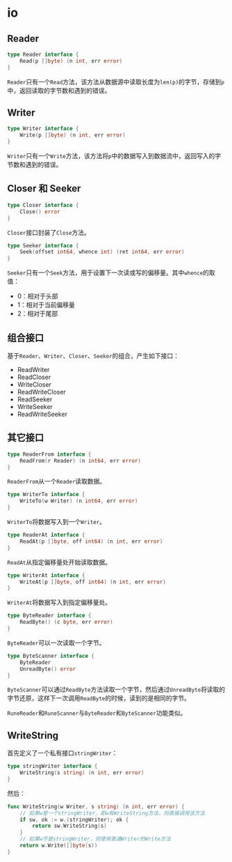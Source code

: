 # io

## Reader

```go
type Reader interface {
    Read(p []byte) (n int, err error)
}
```

`Reader`只有一个`Read`方法，该方法从数据源中读取长度为`len(p)`的字节，存储到`p`中，返回读取的字节数和遇到的错误。

## Writer

```go
type Writer interface {
    Write(p []byte) (n int, err error)
}
```

`Writer`只有一个`Write`方法，该方法将`p`中的数据写入到数据流中，返回写入的字节数和遇到的错误。

## Closer 和 Seeker

```go
type Closer interface {
    Close() error
}
```

`Closer`接口封装了`Close`方法。

```go
type Seeker interface {
    Seek(offset int64, whence int) (ret int64, err error)
}
```

`Seeker`只有一个`Seek`方法，用于设置下一次读或写的偏移量。其中`whence`的取值：

- 0：相对于头部
- 1：相对于当前偏移量
- 2：相对于尾部

## 组合接口

基于`Reader`、`Writer`、`Closer`、`Seeker`的组合，产生如下接口：

- ReadWriter
- ReadCloser
- WriteCloser
- ReadWriteCloser
- ReadSeeker
- WriteSeeker
- ReadWriteSeeker

## 其它接口

```go
type ReaderFrom interface {
    ReadFrom(r Reader) (n int64, err error)
}
```

`ReaderFrom`从一个`Reader`读取数据。

```go
type WriterTo interface {
    WriteTo(w Writer) (n int64, err error)
}
```

`WriterTo`将数据写入到一个`Writer`。

```go
type ReaderAt interface {
    ReadAt(p []byte, off int64) (n int, err error)
}
```

`ReadAt`从指定偏移量处开始读取数据。

```go
type WriterAt interface {
    WriteAt(p []byte, off int64) (n int, err error)
}
```

`WriterAt`将数据写入到指定偏移量处。

```go
type ByteReader interface {
    ReadByte() (c byte, err error)
}
```

`ByteReader`可以一次读取一个字节。

```go
type ByteScanner interface {
    ByteReader
    UnreadByte() error
}
```

`ByteScanner`可以通过`ReadByte`方法读取一个字节，然后通过`UnreadByte`将读取的字节还原，这样下一次调用`ReadByte`的时候，读到的是相同的字节。

`RuneReader`和`RuneScanner`与`ByteReader`和`ByteScanner`功能类似。

## WriteString

首先定义了一个私有接口`stringWriter`：

```go
type stringWriter interface {
    WriteString(s string) (n int, err error)
}
```

然后：

```go
func WriteString(w Writer, s string) (n int, err error) {
    // 如果w是一个stringWriter，即w有WriteString方法，则直接调用该方法
    if sw, ok := w.(stringWriter); ok {
        return sw.WriteString(s)
    }
    // 如果w不是stringWriter，则使用普通Writer的Write方法
    return w.Write([]byte(s))
}
```
